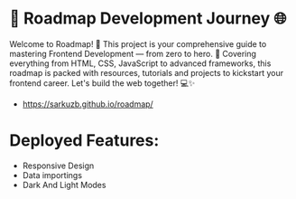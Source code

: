 # 🚀 Roadmap Development Journey 🌐

Welcome to Roadmap! 🎉 This project is your comprehensive guide to mastering Frontend Development — from zero to hero. 🚀 Covering everything from HTML, CSS, JavaScript to advanced frameworks, this roadmap is packed with resources, tutorials and projects to kickstart your frontend career. Let's build the web together! 💻✨

- https://sarkuzb.github.io/roadmap/

# Deployed Features:

- Responsive Design
- Data importings
- Dark And Light Modes

